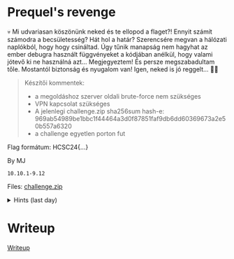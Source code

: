 #  Prequel's revenge

💀 Mi udvariasan köszönünk neked és te ellopod a flaget?! Ennyit számít számodra a becsületesség? Hát hol a határ? Szerencsére megvan a hálózati naplókból, hogy hogy csináltad. Úgy tűnik manapság nem hagyhat az ember debugra használt függvényeket a kódjában anélkül, hogy valami jótevő ki ne használná azt... Megjegyeztem! És persze megszabadultam tőle. Mostantól biztonság és nyugalom van! Igen, neked is jó reggelt... 😮‍💨

>Készítői kommentek:
>
> * a megoldáshoz szerver oldali brute-force nem szükséges
> * VPN kapcsolat szükséges
> * A jelenlegi challenge.zip sha256sum hash-e: 969ab54989be1bbc1f44464a3d0f87851faf9db6dd60369673a2e50b557a6320
> * a challenge egyetlen porton fut

Flag formátum: HCSC24{...}

By MJ

`10.10.1-9.12 `

Files: [challenge.zip](files/challenge.zip)

<details>
  <summary>Hints (last day)</summary> 
  
Itt biza nincs SELECT flag FROM flag... Talán a .bss segíthet? https://en.wikipedia.org/wiki/.bss

</details>


# Writeup

[Writeup](WRITEUP.md)
